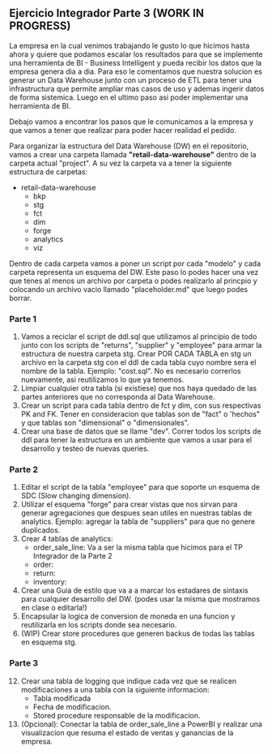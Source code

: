 ## Ejercicio Integrador Parte 3 (WORK IN PROGRESS)


La empresa en la cual venimos trabajando le gusto lo que hicimos hasta ahora y quiere que podamos escalar los resultados para que se implemente una herramienta de BI - Business Intelligent y pueda recibir los datos que la empresa genera dia a dia. Para eso le comentamos que nuestra solucion es generar un Data Warehouse junto con un proceso de ETL para tener una infrastructura que permite ampliar mas casos de uso y ademas ingerir datos de forma sistemica.
Luego en el ultimo paso asi poder implementar una herramienta de BI. 

Debajo vamos a encontrar los pasos que le comunicamos a la empresa y que vamos a tener que realizar para poder hacer realidad el pedido. 

Para organizar la estructura del Data Warehouse (DW) en el repositorio, vamos a crear una carpeta llamada **"retail-data-warehouse"** dentro de la carpeta actual "project".  A su vez la carpeta va a tener la siguiente estructura de carpetas: 

- retail-data-warehouse 
    - bkp
    - stg
    - fct
    - dim
    - forge
    - analytics
    - viz

Dentro de cada carpeta vamos a poner un script por cada "modelo" y cada carpeta representa un esquema del DW. Este paso lo podes hacer una vez que tenes al menos un archivo por carpeta o podes realizarlo al princpio y colocando un archivo vacio llamado "placeholder.md" que luego podes borrar. 

### Parte 1

1. Vamos a reciclar el script de ddl.sql que utilizamos al principio de todo junto con los scripts de "returns", "supplier" y "employee" para armar la estructura de nuestra carpeta stg. Crear POR CADA TABLA en stg un archivo en la carpeta stg con el ddl de cada tabla cuyo nombre sera el nombre de la tabla. Ejemplo: "cost.sql". No es necesario correrlos nuevamente, asi reutilizamos lo que ya tenemos. 
2. Limpiar cualquier otra tabla (si existiese) que nos haya quedado de las partes anteriores que no corresponda al Data Warehouse. 
3. Crear un script para cada tabla dentro de fct y dim, con sus respectivas PK and FK. Tener en consideracion que tablas son de "fact" o 'hechos" y que tablas son "dimensional" o "dimensionales".
4. Crear una base de datos que se llame "dev". Correr todos los scripts de ddl para tener la estructura en un ambiente que vamos a usar para el desarrollo y testeo de nuevas queries.

### Parte 2

1. Editar el script de la tabla "employee" para que soporte un esquema de SDC (Slow changing dimension). 
2. Utilizar el esquema "forge" para crear vistas que nos sirvan para generar agregaciones que despues sean utiles en nuestras tablas de analytics. Ejemplo: agregar la tabla de "suppliers" para que no genere duplicados. 
3. Crear 4 tablas de analytics: 
    - order_sale_line: Va a ser la misma tabla que hicimos para el TP Integrador de la Parte 2
    - order: 
    - return:
    - inventory: 
4. Crear una Guia de estilo que va a a marcar los estadares de sintaxis para cualquier desarrollo del DW. (podes usar la misma que mostramos en clase o editarla!) 
5. Encapsular la logica de conversion de moneda en una funcion y reutilizarla en los scripts donde sea necesario. 
6. (WIP) Crear store procedures que generen backus de todas las tablas en esquema stg.

### Parte 3

12. Crear una tabla de logging que indique cada vez que se realicen modificaciones a una tabla con la siguiente informacion: 
    - Tabla modificada
    - Fecha de modificacion.
    - Stored procedure responsable de la modificacion. 
13. (Opcional): Conectar la tabla de order_sale_line a PowerBI y realizar una visualizacion que resuma el estado de ventas y ganancias de la empresa.
